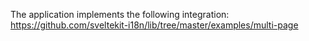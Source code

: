 The application implements the following integration: https://github.com/sveltekit-i18n/lib/tree/master/examples/multi-page
